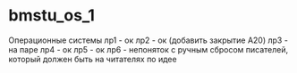# bmstu_os_1
Операционные системы
лр1 - ок
лр2 - ок (добавить закрытие А20)
лр3 - на паре
лр4 - ок
лр5 - ок
лр6 - непоняток с ручным сбросом писателей, который должен быть на читателях по идее
